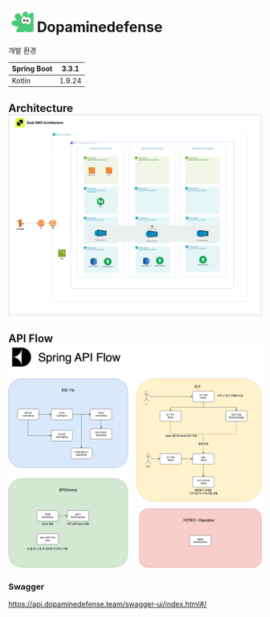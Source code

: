 # <img src="dodi_icon.png" alt="LOGO" width="50" height="50"> Dopaminedefense


개발 환경 

| Spring Boot | 3.3.1 |
| --- | --- |
| Kotlin | 1.9.24 |

## Architecture![LOGO](dodi_architecture.png)


## API Flow![LOGO](dodi_flow.png)

### Swagger
https://api.dopaminedefense.team/swagger-ui/index.html#/